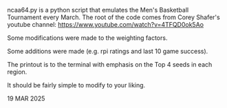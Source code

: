 ncaa64.py is a python script that emulates the Men's Basketball Tournament every March.
The root of the code comes from Corey Shafer's youtube channel:  https://www.youtube.com/watch?v=4TFQD0ok5Ao

Some modifications were made to the weighting factors.

Some additions were made (e.g. rpi ratings and last 10 game success).

The printout is to the terminal with emphasis on the Top 4 seeds in each region.

It should be fairly simple to modify to your liking.


19 MAR 2025
